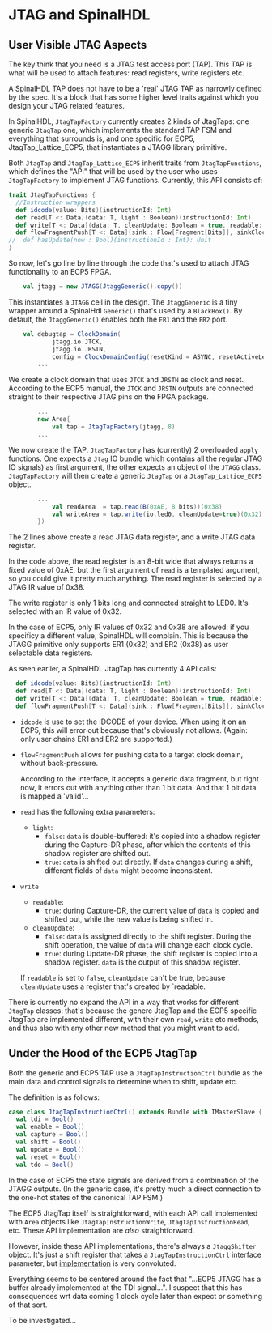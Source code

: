 
# JTAG and SpinalHDL

## User Visible JTAG Aspects

The key think that you need is a JTAG test access port (TAP). This TAP is what will
be used to attach features: read registers, write registers etc.

A SpinalHDL TAP does not have to be a 'real' JTAG TAP as narrowly defined by the spec.
It's a block that has some higher level traits against which you design your JTAG related
features.

In SpinalHDL, `JtagTapFactory` currently creates 2 kinds of JtagTaps: one generic `JtagTap` one,
which implements the standard TAP FSM and everything that surrounds is, and one specific
for ECP5, JtagTap_Lattice_ECP5, that instantiates a JTAGG library primitive.

Both `JtagTap` and `JtagTap_Lattice_ECP5` inherit traits from `JtagTapFunctions`, which
defines the "API" that will be used by the user who uses `JtagTapFactory` to implement
JTAG functions. Currently, this API consists of:

```scala
trait JtagTapFunctions {
  //Instruction wrappers
  def idcode(value: Bits)(instructionId: Int)
  def read[T <: Data](data: T, light : Boolean)(instructionId: Int)
  def write[T <: Data](data: T, cleanUpdate: Boolean = true, readable: Boolean = true)(instructionId: Int)
  def flowFragmentPush[T <: Data](sink : Flow[Fragment[Bits]], sinkClockDomain : ClockDomain)(instructionId: Int)
//  def hasUpdate(now : Bool)(instructionId : Int): Unit
}
```

So now, let's go line by line through the code that's used to attach JTAG functionality to
an ECP5 FPGA.

```scala
    val jtagg = new JTAGG(JtaggGeneric().copy())
```

This instantiates a `JTAGG` cell in the design. The `JtaggGeneric` is a tiny wrapper around a
SpinalHdl `Generic()` that's used by a `BlackBox()`. By default, the `JtaggGeneric()` enables
both the `ER1` and the `ER2` port.

```scala
    val debugtap = ClockDomain(
            jtagg.io.JTCK, 
            jtagg.io.JRSTN, 
            config = ClockDomainConfig(resetKind = ASYNC, resetActiveLevel = LOW))(
        ...
```
We create a clock domain that uses `JTCK` and `JRSTN` as clock and reset. According to the ECP5
manual, the `JTCK` and `JRSTN` outputs are connected straight to their respective JTAG pins on
the FPGA package.

```scala
        ...
        new Area{
            val tap = JtagTapFactory(jtagg, 8)
        ...
```
We now create the TAP. `JtagTapFactory` has (currently) 2 overloaded `apply` functions. One expects
a `Jtag` IO bundle which contains all the regular JTAG IO signals) as first argument, the other 
expects an object of the `JTAGG` class. `JtagTapFactory` will then create a generic `JtagTap` or a
`JtagTap_Lattice_ECP5` object.

```scala
        ...
            val readArea  = tap.read(B(0xAE, 8 bits))(0x38)
            val writeArea = tap.write(io.led0, cleanUpdate=true)(0x32)
        })
```

The 2 lines above create a read JTAG data register, and a write JTAG data register. 

In the code above, the read register is an 8-bit wide that always returns a fixed value of 0xAE, 
but the first argument of `read` is a templated argument, so you could give it pretty much anything.
The read register is selected by a JTAG IR value of 0x38.

The write register is only 1 bits long and connected straight to LED0. It's selected with an IR value of
0x32.

In the case of ECP5, only IR values of 0x32 and 0x38 are allowed: if you specificy a different value, 
SpinalHDL will complain. This is because the JTAGG primitive only supports ER1 (0x32) and ER2 (0x38) as
user selectable data registers.

As seen earlier, a SpinalHDL JtagTap has currently 4 API calls:

```scala
  def idcode(value: Bits)(instructionId: Int)
  def read[T <: Data](data: T, light : Boolean)(instructionId: Int)
  def write[T <: Data](data: T, cleanUpdate: Boolean = true, readable: Boolean = true)(instructionId: Int)
  def flowFragmentPush[T <: Data](sink : Flow[Fragment[Bits]], sinkClockDomain : ClockDomain)(instructionId: Int)
```

* `idcode` is use to set the IDCODE of your device. When using it on an ECP5, this will error out because
  that's obviously not allows. (Again: only user chains ER1 and ER2 are supported.)
* `flowFragmentPush` allows for pushing data to a target clock domain, without back-pressure.

    According to the interface, it accepts a generic data fragment, but right now, it errors out with
    anything other than 1 bit data. And that 1 bit data is mapped a 'valid'...

* `read` has the following extra parameters: 
    * `light`: 
        * `false`: `data` is double-buffered: it's copied into a shadow register during the Capture-DR 
           phase, after which the contents of this shadow register are shifted out.
        * `true`: `data` is shifted out directly. If `data` changes during a shift, different fields 
           of `data` might become inconsistent.
* `write`
    * `readable`:
        * `true`: during Capture-DR, the current value of `data` is copied and shifted out, while the
          new value is being shifted in.
    * `cleanUpdate`: 
        * `false`: `data` is assigned directly to the shift register. During the shift operation, the value
          of `data` will change each clock cycle.
        * `true`: during Update-DR phase, the shift register is copied into a shadow register. `data` is
          the output of this shadow register.

    If `readable` is set to `false`, `cleanUpdate` can't be true, because `cleanUpdate` uses a register
    that's created by `readable.

There is currently no expand the API in a way that works for different `JtagTap` classes: that's because the
generc JtagTap and the ECP5 specific JtagTap are implemented different, with their own `read`, `write` etc
methods, and thus also with any other new method that you might want to add.

## Under the Hood of the ECP5 JtagTap

Both the generic and ECP5 TAP use a `JtagTapInstructionCtrl` bundle as the main data and control signals
to determine when to shift, update etc.

The definition is as follows:

```scala
case class JtagTapInstructionCtrl() extends Bundle with IMasterSlave {
  val tdi = Bool()
  val enable = Bool()
  val capture = Bool()
  val shift = Bool()
  val update = Bool()
  val reset = Bool()
  val tdo = Bool()
```

In the case of ECP5 the state signals are derived from a combination of the JTAGG outputs. (In the generic case,
it's pretty much a direct connection to the one-hot states of the canonical TAP FSM.)

The ECP5 JtagTap itself is straightforward, with each API call implemented with `Area` objects like
`JtagTapInstructionWrite`, `JtagTapInstructionRead`, etc. These API implementation are *also*
straightforward. 

However, inside these API implementations, there's always a `JtaggShifter` object. It's just a shift
register that takes a `JtagTapInstructionCtrl` interface parameter, but 
[implementation](https://github.com/SpinalHDL/SpinalHDL/blob/1d55a06c19219c47feffd377aa3c71a2ab5e333b/lib/src/main/scala/spinal/lib/com/jtag/lattice/ecp5/JtagTapCommands.scala#L25) 
is very convoluted.

Everything seems to be centered around the fact that "...ECP5 JTAGG has a buffer already implemented 
at the TDI signal...". I suspect that this has consequences wrt data coming 1 clock cycle later
than expect or something of that sort.

To be investigated...

